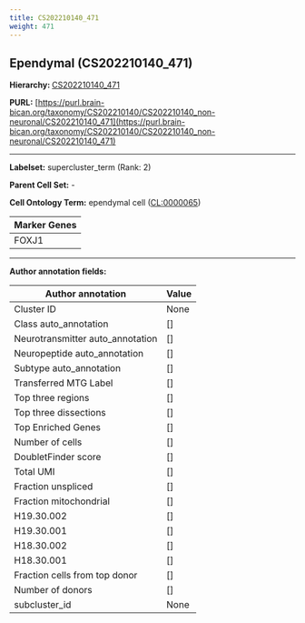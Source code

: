 ```yaml
---
title: CS202210140_471
weight: 471
---
```

## Ependymal (CS202210140_471)
<b>Hierarchy: </b>
[CS202210140_471](../CS202210140_471)

**PURL:** [https://purl.brain-bican.org/taxonomy/CS202210140/CS202210140_non-neuronal/CS202210140_471](https://purl.brain-bican.org/taxonomy/CS202210140/CS202210140_non-neuronal/CS202210140_471)

---


**Labelset:** supercluster_term (Rank: 2)

**Parent Cell Set:** -



**Cell Ontology Term:**  ependymal cell ([CL:0000065](https://www.ebi.ac.uk/ols/ontologies/cl/terms?obo_id=CL:0000065)) 

[MARKER GENES.]: #


| Marker Genes |
|--------------|
|FOXJ1|

---

[TRANSFERRED ANNOTATIONS.]: #


[AUTHOR ANNOTATION FIELDS.]: #


**Author annotation fields:**

| Author annotation | Value |
|-------------------|-------|
|Cluster ID|None|
|Class auto_annotation|[]|
|Neurotransmitter auto_annotation|[]|
|Neuropeptide auto_annotation|[]|
|Subtype auto_annotation|[]|
|Transferred MTG Label|[]|
|Top three regions|[]|
|Top three dissections|[]|
|Top Enriched Genes|[]|
|Number of cells|[]|
|DoubletFinder score|[]|
|Total UMI|[]|
|Fraction unspliced|[]|
|Fraction mitochondrial|[]|
|H19.30.002|[]|
|H19.30.001|[]|
|H18.30.002|[]|
|H18.30.001|[]|
|Fraction cells from top donor|[]|
|Number of donors|[]|
|subcluster_id|None|
